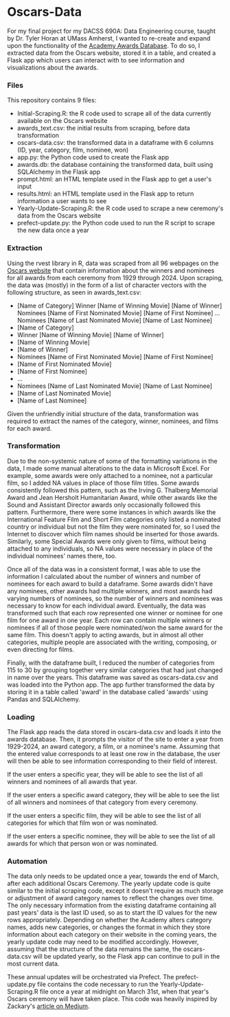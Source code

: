 # Oscars-Data
For my final project for my DACSS 690A: Data Engineering course, taught by Dr. Tyler Horan at UMass Amherst, I wanted to re-create and expand upon the functionality of the [Academy Awards Database](https://awardsdatabase.oscars.org/). To do so, I extracted data from the Oscars website, stored it in a table, and created a Flask app which users can interact with to see information and visualizations about the awards.

### Files
This repository contains 9 files:
- Initial-Scraping.R: the R code used to scrape all of the data currently available on the Oscars website
- awards_text.csv: the initial results from scraping, before data transformation
- oscars-data.csv: the transformed data in a dataframe with 6 columns (ID, year, category, film, nominee, won)
- app.py: the Python code used to create the Flask app
- awards.db: the database containing the transformed data, built using SQLAlchemy in the Flask app
- prompt.html: an HTML template used in the Flask app to get a user's input
- results.html: an HTML template used in the Flask app to return information a user wants to see
- Yearly-Update-Scraping.R: the R code used to scrape a new ceremony's data from the Oscars website
- prefect-update.py: the Python code used to run the R script to scrape the new data once a year

### Extraction
Using the rvest library in R, data was scraped from all 96 webpages on the [Oscars website](https://www.oscars.org/oscars/ceremonies/1929) that contain information about the winners and nominees for all awards from each ceremony from 1929 through 2024. 
Upon scraping, the data was (mostly) in the form of a list of character vectors with the following structure, as seen in awards_text.csv:
- \[Name of Category] Winner \[Name of Winning Movie] \[Name of Winner] Nominees \[Name of First Nominated Movie] \[Name of First Nominee] ... Nominees \[Name of Last Nominated Movie] \[Name of Last Nominee]
- \[Name of Category]
- Winner \[Name of Winning Movie] \[Name of Winner]
- \[Name of Winning Movie]
- \[Name of Winner]
- Nominees \[Name of First Nominated Movie] \[Name of First Nominee]
- \[Name of First Nominated Movie]
- \[Name of First Nominee]
- ...
- Nominees \[Name of Last Nominated Movie] \[Name of Last Nominee]
- \[Name of Last Nominated Movie]
- \[Name of Last Nominee]

Given the unfriendly initial structure of the data, transformation was required to extract the names of the category, winner, nominees, and films for each award.

### Transformation
Due to the non-systemic nature of some of the formatting variations in the data, I made some manual alterations to the data in Microsoft Excel. For example, some awards were only attached to a nominee, not a particular film, so I added NA values in place of those film titles. Some awards consistently followed this pattern, such as the Irving G. Thalberg Memorial Award and Jean Hersholt Humanitarian Award, while other awards like the Sound and Assistant Director awards only occasionally followed this pattern. Furthermore, there were some instances in which awards like the International Feature Film and Short Film categories only listed a nominated country or individual but not the film they were nominated for, so I used the Internet to discover which film names should be inserted for those awards. Similarly, some Special Awards were only given to films, without being attached to any individuals, so NA values were necessary in place of the individual nominees' names there, too.

Once all of the data was in a consistent format, I was able to use the information I calculated about the number of winners and number of nominees for each award to build a dataframe. Some awards didn't have any nominees, other awards had multiple winners, and most awards had varying numbers of nominees, so the number of winners and nominees was necessary to know for each individual award. Eventually, the data was transformed such that each row represented one winner or nominee for one film for one award in one year. Each row can contain multiple winners or nominees if all of those people were nominated/won the same award for the same film. This doesn't apply to acting awards, but in almost all other categories, multiple people are associated with the writing, composing, or even directing for films.

Finally, with the dataframe built, I reduced the number of categories from 115 to 30 by grouping together very similar categories that had just changed in name over the years. This dataframe was saved as oscars-data.csv and was loaded into the Python app. The app further transformed the data by storing it in a table called 'award' in the database called 'awards' using Pandas and SQLAlchemy. 

### Loading
The Flask app reads the data stored in oscars-data.csv and loads it into the awards database. Then, it prompts the visitor of the site to enter a year from 1929-2024, an award category, a film, or a nominee's name. Assuming that the entered value corresponds to at least one row in the database, the user will then be able to see information corresponding to their field of interest.

If the user enters a specific year, they will be able to see the list of all winners and nominees of all awards that year.

If the user enters a specific award category, they will be able to see the list of all winners and nominees of that category from every ceremony.

If the user enters a specific film, they will be able to see the list of all categories for which that film won or was nominated.

If the user enters a specific nominee, they will be able to see the list of all awards for which that person won or was nominated.

### Automation
The data only needs to be updated once a year, towards the end of March, after each additional Oscars Ceremony. The yearly update code is quite similar to the initial scraping code, except it doesn't require as much storage or adjustment of award category names to reflect the changes over time. The only necessary information from the existing dataframe containing all past years' data is the last ID used, so as to start the ID values for the new rows appropriately. Depending on whether the Academy alters category names, adds new categories, or changes the format in which they store information about each category on their website in the coming years, the yearly update code may need to be modified accordingly. However, assuming that the structure of the data remains the same, the oscars-data.csv will be updated yearly, so the Flask app can continue to pull in the most current data.

These annual updates will be orchestrated via Prefect. The prefect-update.py file contains the code necessary to run the Yearly-Update-Scraping.R file once a year at midnight on March 31st, when that year's Oscars ceremony will have taken place. This code was heavily inspired by Zackary's [article on Medium](https://medium.com/zackary-yen/orchestrating-r-scripts-with-prefect-a-step-by-step-guide-f167ea52fea2).
